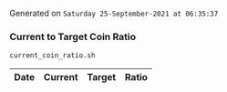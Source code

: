 Generated on `Saturday 25-September-2021 at 06:35:37`

### Current to Target Coin Ratio
`current_coin_ratio.sh`

Date|Current|Target|Ratio
---|---|---|---
